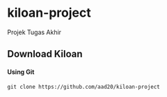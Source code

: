 # kiloan-project
Projek Tugas Akhir

## Download Kiloan
#### Using Git
```
git clone https://github.com/aad20/kiloan-project
```
